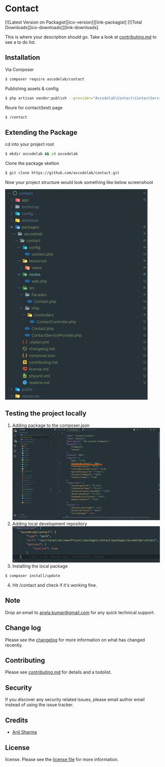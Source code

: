 # Contact

[![Latest Version on Packagist][ico-version]][link-packagist]
[![Total Downloads][ico-downloads]][link-downloads]

This is where your description should go. Take a look at [contributing.md](contributing.md) to see a to do list.

## Installation

Via Composer

``` bash
$ composer require ascodelab/contact
```

Publishing assets & config

``` bash
$ php artisan vendor:publish --provider="Ascodelab\Contact\ContactServiceProvider"
```

Roure for contact(test) page

``` bash
$ /contact
```

## Extending the Package

cd into your project root

``` bash 
$ mkdir ascodelab && cd ascodelab
```
Clone the package skelton

``` bash 
$ git clone https://github.com/ascodelab/contact.git
```
Now your project structure would look something like below screenshoot

![Screenshot](structure.png)

## Testing the project locally

1. Adding package to the composer.json 
![Screenshot](pkg.png)
2. Adding local development repository
![Screenshot](repo.png)
3. Installing the local package 
``` bash 
$ composer install/update
```
4. Hit /contact and check if it's working fine. 

## Note
Drop an email to anela.kumar@gmail.com for any quick technical support.

## Change log

Please see the [changelog](changelog.md) for more information on what has changed recently.

## Contributing

Please see [contributing.md](contributing.md) for details and a todolist.

## Security

If you discover any security related issues, please email author email instead of using the issue tracker.

## Credits

- [Anil Sharma](https://ascodelab.github.io/-/#)

## License

license. Please see the [license file](license.md) for more information.

